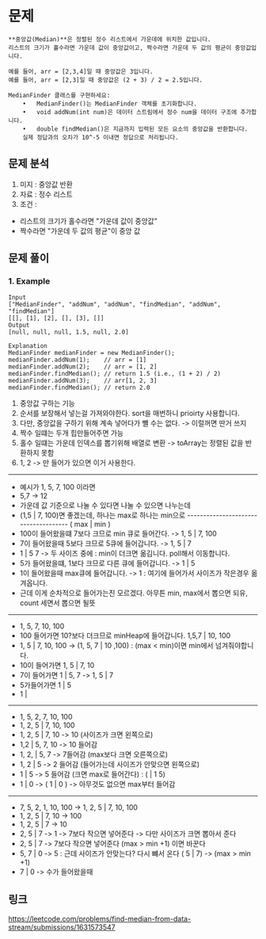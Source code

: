 # 문제 
~~~text
**중앙값(Median)**은 정렬된 정수 리스트에서 가운데에 위치한 값입니다.
리스트의 크기가 홀수라면 가운데 값이 중앙값이고, 짝수라면 가운데 두 값의 평균이 중앙값입니다.

예를 들어, arr = [2,3,4]일 때 중앙값은 3입니다.
예를 들어, arr = [2,3]일 때 중앙값은 (2 + 3) / 2 = 2.5입니다.

MedianFinder 클래스를 구현하세요:
	•	MedianFinder()는 MedianFinder 객체를 초기화합니다.
	•	void addNum(int num)은 데이터 스트림에서 정수 num을 데이터 구조에 추가합니다.
	•	double findMedian()은 지금까지 입력된 모든 요소의 중앙값을 반환합니다. 
	실제 정답과의 오차가 10^-5 이내면 정답으로 처리됩니다.
~~~

## 문제 분석
1. 미지 : 중앙값 반환
2. 자료 : 정수 리스트 
3. 조건 : 
- 리스트의 크기가 홀수라면 "가운데 값이 중앙값" 
- 짝수라면 "가운데 두 값의 평균"이 중앙 값

## 문제 풀이 

### 1. Example
~~~text
Input
["MedianFinder", "addNum", "addNum", "findMedian", "addNum", "findMedian"]
[[], [1], [2], [], [3], []]
Output
[null, null, null, 1.5, null, 2.0]

Explanation
MedianFinder medianFinder = new MedianFinder();
medianFinder.addNum(1);    // arr = [1]
medianFinder.addNum(2);    // arr = [1, 2]
medianFinder.findMedian(); // return 1.5 (i.e., (1 + 2) / 2)
medianFinder.addNum(3);    // arr[1, 2, 3]
medianFinder.findMedian(); // return 2.0
~~~

1. 중앙값 구하는 기능 
2. 순서를 보장해서 넣는걸 가져와야한다. sort을 매번하니 prioirty 사용합니다.
3. 다만, 중앙값을 구하기 위해 계속 넣어다가 뺼 수는 없다. -> 이럴꺼면 딴거 쓰지 
4. 짝수 일떄는 두개 힙만들어주면 가능 
5. 홀수 일떄는 가운데 인덱스를 뽑기위해 배열로 변환 -> toArray는 정렬된 값을 반환하지 못함
6. 1, 2 -> 만 들어가 있으면 이거 사용한다.

---------------
- 예시가 1, 5, 7, 100 이라면 
- 5,7 -> 12 
- 가운데 값 기준으로 나눌 수 있다면 나눌 수 있으면 나누는데 
- (1,5 | 7, 100)면 좋겠는데, 하나는 max로 하나는 min으로
-------------------------------------  ( max   |   min )
- 100이 들어왔을떄 7보다 크므로 min 큐로 들어간다. -> 1, 5  |  7, 100
- 7이 들어왔을때 5보다 크므로 5큐에 들어갑니다. ->  1, 5 | 7 
- 1 | 5 7  -> 두 사이즈 중에 : min이 더크면 옮김니다. poll해서 이동합니다.  
- 5가 들어왔을떄, 1보다 크므로 다른 큐에 들어갑니다. ->  1 | 5
- 1이 들어왔을때 max큐에 들어갑니다. ->  1 : 여기에 들어가서 사이즈가 작은경우 옮겨옵니다.  
- 근데 이게 순차적으로 들어가는진 모르겠다. 아무튼 min, max에서 뽑으면 되유, count 세면서 뽑으면 될뜻 

---------------
- 1, 5, 7, 10, 100
- 100 들어가면 10?보다 더크므로 minHeap에 들어갑니다. 1,5,7 | 10, 100
- 1, 5 | 7, 10, 100 -> (1, 5, 7 | 10 ,100) : (max < min)이면 min에서 넘겨줘야합니다. 
- 10이 들어가면    1, 5 | 7, 10 
- 7이 들어가면    1 | 5, 7 -> 1, 5 | 7
- 5가들어가면  1 | 5
- 1 | 
------------------
- 1, 5, 2, 7, 10, 100
- 1, 2, 5 | 7, 10, 100
- 1, 2, 5 | 7, 10   -> 10 (사이즈가 크면 왼쪽으로)
- 1,2 | 5, 7, 10  -> 10 들어감 
- 1, 2, | 5, 7         -> 7들어감  (max보다 크면 오른쪽으로)
- 1, 2 | 5  -> 2 들어감 (들어가는데 사이즈가 안맞으면 왼쪽으로)
- 1 | 5   ->  5 들어감 (크면 max로 들어간다)  : ( | 1 5)
- 1 | 0    -> ( 1 | 0 ) -> 아무것도 없으면 max부터 들어감    
----------------
- 7, 5, 2, 1, 10, 100 -> 1, 2, 5 | 7, 10, 100
- 1, 2, 5 | 7, 10  -> 100
- 1, 2, 5 | 7   -> 10
- 2, 5  | 7  ->  1 -> 7보다 작으면 넣어준다 -> 다만 사이즈가 크면 뽑아서 준다 
- 2, 5  |  7   ->   7보다 작으면 넣어준다   (max > min +1) 이면 바꾼다 
- 5, 7 |  0   -> 5   :  근데 사이즈가 안맞는다? 다시 뺴서 온다 ( 5 | 7) -> (max > min +1)
- 7 | 0   -> 수가 들어왔을때 

## 링크  
https://leetcode.com/problems/find-median-from-data-stream/submissions/1631573547